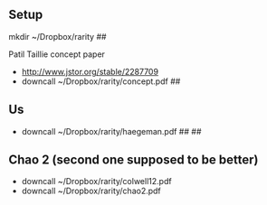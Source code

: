 
## Setup 
mkdir ~/Dropbox/rarity ##

Patil Taillie concept paper
* http://www.jstor.org/stable/2287709
* downcall ~/Dropbox/rarity/concept.pdf ##

## Us
* downcall ~/Dropbox/rarity/haegeman.pdf ## ##

## Chao 2 (second one supposed to be better)
* downcall ~/Dropbox/rarity/colwell12.pdf
* downcall ~/Dropbox/rarity/chao2.pdf


